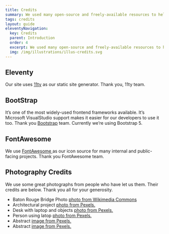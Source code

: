 ```yaml
---
title: Credits
summary: We used many open-source and freely-available resources to help us deliver this quickly and reliably. 
tags: credits
layout: guide
eleventyNavigation:
  key: Credits
  parent: Introduction
  order: 4
  excerpt: We used many open-source and freely-available resources to help us deliver this quickly and reliably.
  img: /img/illustrations/illus-credits.svg
---
```


## Eleventy

Our site uses <a href="https://www.11ty.dev/" target="_blank">11ty</a> as our static site generator. Thank you, 11ty team.  

## BootStrap

It’s one of the most widely-used frontend frameworks available. It’s Microsoft VisualStudio support makes it easier for our developers to use it too. Thank you <a href="https://getbootstrap.com/" target="_blank">Bootstrap</a> team. Currently we’re using Bootstrap 5.

## FontAwesome

We use  <a href="https://fontawesome.com/" target="_blank">FontAwesome </a> as our icon source for many internal and public-facing projects. Thank you FontAwesome team.

## Photography Credits

We use some great photographs from people who have let us them. Their credits are below. Thank you all for your generosity.

- Baton Rouge Bridge Photo <a href="https://commons.wikimedia.org/wiki/File:Baton_Rouge_Bridge.jpg" target="_blank">photo from Wikimedia Commons</a>
- Architectural project <a href="https://www.pexels.com/photo/architecture-blocks-blue-sky-bridge-275030/" target="_blank">photo from Pexels.</a>
- Desk with laptop and objects <a href="https://www.pexels.com/photo/macbook-pro-on-brown-wooden-table-2312369/" target="_blank">photo from Pexels.</a>
- Person using latop <a href="https://www.pexels.com/photo/person-in-white-long-sleeve-shirt-using-macbook-pro-5077047/" target="_blank">photo from Pexels.</a>
- Abstract <a href="https://www.pexels.com/photo/abstract-painting-2156881/" target="_blank">image from Pexels.</a>
- Abstract <a href="https://www.pexels.com/photo/close-up-photo-of-blue-liquid-2317711/" target="_blank">image from Pexels.</a>
